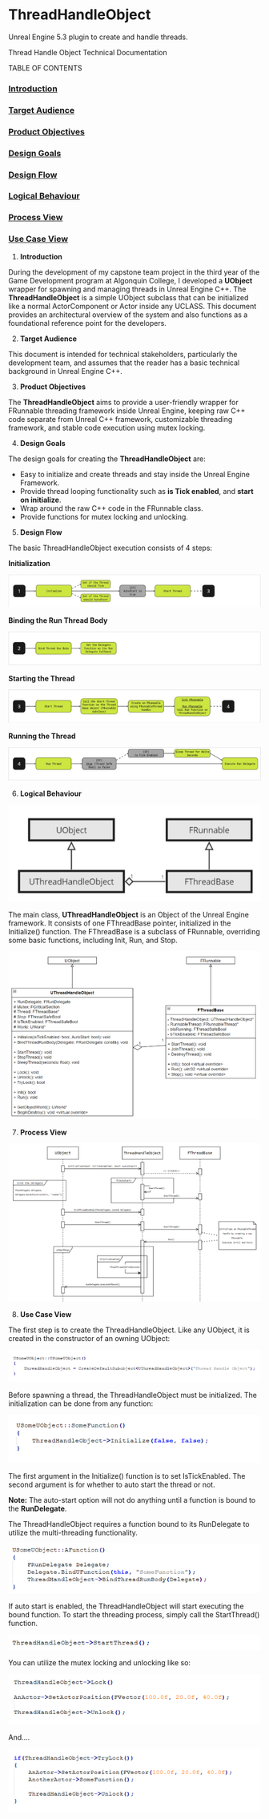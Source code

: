 # ThreadHandleObject
Unreal Engine 5.3 plugin to create and handle threads.

Thread Handle Object Technical Documentation 





TABLE OF CONTENTS

### [Introduction](#_page2_x70.00_y72.00)
### [Target Audience](#_page2_x70.00_y216.00)
### [Product Objectives](#_page2_x70.00_y317.00)
### [Design Goals](#_page2_x70.00_y432.00)
### [Design Flow](#_page3_x70.00_y72.00)
### [Logical Behaviour](#_page4_x70.00_y72.00)
### [Process View](#_page5_x70.00_y72.00)
### [Use Case View](#_page6_x70.00_y72.00)

1. **<a name="_page2_x70.00_y72.00"></a>Introduction** 

During the development of my capstone team project in the third year of the Game Development program at Algonquin College, I developed a **UObject** wrapper for spawning and managing threads in Unreal Engine C++. The **ThreadHandleObject** is a simple UObject subclass that can be initialized like a normal ActorComponent or Actor inside any UCLASS. This document provides an architectural overview of the system and also functions as a foundational reference point for the developers. 

2. **Target<a name="_page2_x70.00_y216.00"></a> Audience** 

This document is intended for technical stakeholders, particularly the development team, and assumes that the reader has a basic technical background in Unreal Engine C++. 

3. **Product<a name="_page2_x70.00_y317.00"></a> Objectives** 

The **ThreadHandleObject** aims to provide a user-friendly wrapper for FRunnable threading framework inside Unreal Engine, keeping raw C++ code separate from Unreal C++ framework, customizable threading framework, and stable code execution using mutex locking. 

4. **Design<a name="_page2_x70.00_y432.00"></a> Goals** 

The design goals for creating the **ThreadHandleObject** are: 

- Easy to initialize and create threads and stay inside the Unreal Engine Framework. 
- Provide thread looping functionality such as **is Tick enabled**, and **start on initialize**. 
- Wrap around the raw C++ code in the FRunnable class. 
- Provide functions for mutex locking and unlocking. 
5. **Design<a name="_page3_x70.00_y72.00"></a> Flow** 

The basic ThreadHandleObject execution consists of 4 steps: 

  **Initialization** 

![](readme_images/Aspose.Words.21330127-f8ef-4695-b1b3-0306705b814f.001.png)

  **Binding the Run Thread Body** 

![](readme_images/Aspose.Words.21330127-f8ef-4695-b1b3-0306705b814f.002.png)

  **Starting the Thread** 

![](readme_images/Aspose.Words.21330127-f8ef-4695-b1b3-0306705b814f.003.png)

  **Running the Thread** 

![](readme_images/Aspose.Words.21330127-f8ef-4695-b1b3-0306705b814f.004.png)

6. **Logical<a name="_page4_x70.00_y72.00"></a> Behaviour** 

![](readme_images/Aspose.Words.21330127-f8ef-4695-b1b3-0306705b814f.005.png)

The main class, **UThreadHandleObject** is an Object of the Unreal Engine framework. It consists of one FThreadBase pointer, initialized in the Initialize() function. The FThreadBase is a subclass of FRunnable, overriding some basic functions, including Init, Run, and Stop. 

![](readme_images/Aspose.Words.21330127-f8ef-4695-b1b3-0306705b814f.006.png)

7. **Process<a name="_page5_x70.00_y72.00"></a> View** 

![](readme_images/Aspose.Words.21330127-f8ef-4695-b1b3-0306705b814f.007.png)

8. **Use<a name="_page6_x70.00_y72.00"></a> Case View** 

The first step is to create the ThreadHandleObject. Like any UObject, it is created in the constructor of an owning UObject: 

![](readme_images/Aspose.Words.21330127-f8ef-4695-b1b3-0306705b814f.008.png)

Before spawning a thread, the ThreadHandleObject must be initialized. The initialization can be done from any function: 

![](readme_images/Aspose.Words.21330127-f8ef-4695-b1b3-0306705b814f.009.png)

The first argument in the Initialize() function is to set IsTickEnabled. The second argument is for whether to auto start the thread or not. 

**Note:** The auto-start option will not do anything until a function is bound to the **RunDelegate**. 

The ThreadHandleObject requires a function bound to its RunDelegate to utilize the multi-threading functionality. 

![](readme_images/Aspose.Words.21330127-f8ef-4695-b1b3-0306705b814f.010.png)

If auto start is enabled, the ThreadHandleObject will start executing the bound function. To start the threading process, simply call the StartThread() function. 

![](readme_images/Aspose.Words.21330127-f8ef-4695-b1b3-0306705b814f.011.png)

You can utilize the mutex locking and unlocking like so: 

![](readme_images/Aspose.Words.21330127-f8ef-4695-b1b3-0306705b814f.012.png)

And…. 

![](readme_images/Aspose.Words.21330127-f8ef-4695-b1b3-0306705b814f.013.png)
[](readme_images/Aspose.Words.21330127-f8ef-4695-b1b3-0306705b814f.014.png)
